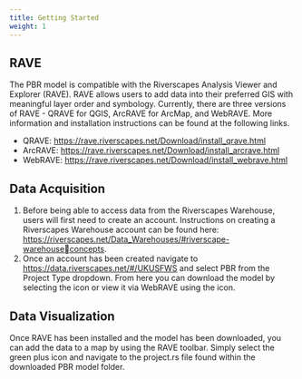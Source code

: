 ```yaml
---
title: Getting Started 
weight: 1
---
```


## RAVE

The PBR model is compatible with the Riverscapes Analysis Viewer and Explorer (RAVE). RAVE 
allows users to add data into their preferred GIS with meaningful layer order and symbology.
Currently, there are three versions of RAVE - QRAVE for QGIS, ArcRAVE for ArcMap, and 
WebRAVE. More information and installation instructions can be found at the following links. 
- QRAVE: https://rave.riverscapes.net/Download/install_qrave.html
- ArcRAVE: https://rave.riverscapes.net/Download/install_arcrave.html
- WebRAVE: https://rave.riverscapes.net/Download/install_webrave.html

## Data Acquisition 

1. Before being able to access data from the Riverscapes Warehouse, users will first need 
to create an account. Instructions on creating a Riverscapes Warehouse account can be
found here: https://riverscapes.net/Data_Warehouses/#riverscape-warehouseconcepts.
2. Once an account has been created navigate to https://data.riverscapes.net/#/UKUSFWS
and select PBR from the Project Type dropdown. From here you can download the
model by selecting the icon or view it via WebRAVE using the icon.

## Data Visualization 

Once RAVE has been installed and the model has been downloaded, you can add the data to a 
map by using the RAVE toolbar. 
Simply select the green plus icon and navigate to the project.rs file found within the 
downloaded PBR model folder.

